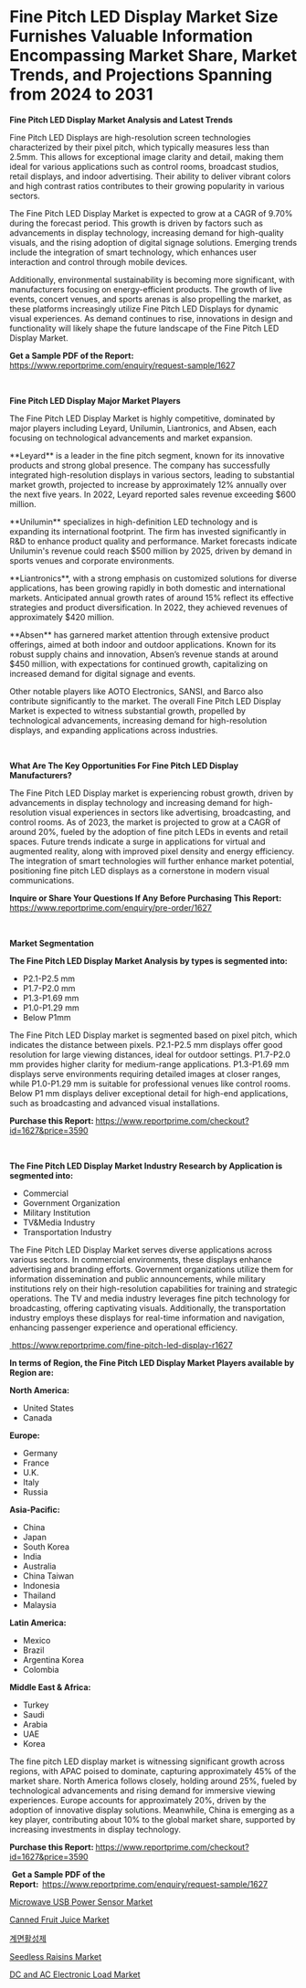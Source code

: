 <p><h1>Fine Pitch LED Display Market Size Furnishes Valuable Information Encompassing Market Share, Market Trends, and Projections Spanning from 2024 to 2031</h1></p><p><strong>Fine Pitch LED Display Market Analysis and Latest Trends</strong></p>
<p><p>Fine Pitch LED Displays are high-resolution screen technologies characterized by their pixel pitch, which typically measures less than 2.5mm. This allows for exceptional image clarity and detail, making them ideal for various applications such as control rooms, broadcast studios, retail displays, and indoor advertising. Their ability to deliver vibrant colors and high contrast ratios contributes to their growing popularity in various sectors.</p><p>The Fine Pitch LED Display Market is expected to grow at a CAGR of 9.70% during the forecast period. This growth is driven by factors such as advancements in display technology, increasing demand for high-quality visuals, and the rising adoption of digital signage solutions. Emerging trends include the integration of smart technology, which enhances user interaction and control through mobile devices. </p><p>Additionally, environmental sustainability is becoming more significant, with manufacturers focusing on energy-efficient products. The growth of live events, concert venues, and sports arenas is also propelling the market, as these platforms increasingly utilize Fine Pitch LED Displays for dynamic visual experiences. As demand continues to rise, innovations in design and functionality will likely shape the future landscape of the Fine Pitch LED Display Market.</p></p>
<p><strong>Get a Sample PDF of the Report:&nbsp;</strong> <a href="https://www.reportprime.com/enquiry/request-sample/1627">https://www.reportprime.com/enquiry/request-sample/1627</a></p>
<p>&nbsp;</p>
<p><strong>Fine Pitch LED Display Major Market Players</strong></p>
<p><p>The Fine Pitch LED Display Market is highly competitive, dominated by major players including Leyard, Unilumin, Liantronics, and Absen, each focusing on technological advancements and market expansion. </p><p>**Leyard** is a leader in the fine pitch segment, known for its innovative products and strong global presence. The company has successfully integrated high-resolution displays in various sectors, leading to substantial market growth, projected to increase by approximately 12% annually over the next five years. In 2022, Leyard reported sales revenue exceeding $600 million.</p><p>**Unilumin** specializes in high-definition LED technology and is expanding its international footprint. The firm has invested significantly in R&D to enhance product quality and performance. Market forecasts indicate Unilumin's revenue could reach $500 million by 2025, driven by demand in sports venues and corporate environments.</p><p>**Liantronics**, with a strong emphasis on customized solutions for diverse applications, has been growing rapidly in both domestic and international markets. Anticipated annual growth rates of around 15% reflect its effective strategies and product diversification. In 2022, they achieved revenues of approximately $420 million.</p><p>**Absen** has garnered market attention through extensive product offerings, aimed at both indoor and outdoor applications. Known for its robust supply chains and innovation, Absen’s revenue stands at around $450 million, with expectations for continued growth, capitalizing on increased demand for digital signage and events.</p><p>Other notable players like AOTO Electronics, SANSI, and Barco also contribute significantly to the market. The overall Fine Pitch LED Display Market is expected to witness substantial growth, propelled by technological advancements, increasing demand for high-resolution displays, and expanding applications across industries.</p></p>
<p>&nbsp;</p>
<p><strong>What Are The Key Opportunities For Fine Pitch LED Display Manufacturers?</strong></p>
<p><p>The Fine Pitch LED Display market is experiencing robust growth, driven by advancements in display technology and increasing demand for high-resolution visual experiences in sectors like advertising, broadcasting, and control rooms. As of 2023, the market is projected to grow at a CAGR of around 20%, fueled by the adoption of fine pitch LEDs in events and retail spaces. Future trends indicate a surge in applications for virtual and augmented reality, along with improved pixel density and energy efficiency. The integration of smart technologies will further enhance market potential, positioning fine pitch LED displays as a cornerstone in modern visual communications.</p></p>
<p><strong>Inquire or Share Your Questions If Any Before Purchasing This Report:</strong> <a href="https://www.reportprime.com/enquiry/pre-order/1627">https://www.reportprime.com/enquiry/pre-order/1627</a></p>
<p>&nbsp;</p>
<p><strong>Market Segmentation</strong></p>
<p><strong>The Fine Pitch LED Display Market Analysis by types is segmented into:</strong></p>
<p><ul><li>P2.1-P2.5 mm</li><li>P1.7-P2.0 mm</li><li>P1.3-P1.69 mm</li><li>P1.0-P1.29 mm</li><li>Below P1mm</li></ul></p>
<p><p>The Fine Pitch LED Display market is segmented based on pixel pitch, which indicates the distance between pixels. P2.1-P2.5 mm displays offer good resolution for large viewing distances, ideal for outdoor settings. P1.7-P2.0 mm provides higher clarity for medium-range applications. P1.3-P1.69 mm displays serve environments requiring detailed images at closer ranges, while P1.0-P1.29 mm is suitable for professional venues like control rooms. Below P1 mm displays deliver exceptional detail for high-end applications, such as broadcasting and advanced visual installations.</p></p>
<p><strong>Purchase this Report:&nbsp;</strong><a href="https://www.reportprime.com/checkout?id=1627&price=3590">https://www.reportprime.com/checkout?id=1627&price=3590</a></p>
<p>&nbsp;</p>
<p><strong>The Fine Pitch LED Display Market Industry Research by Application is segmented into:</strong></p>
<p><ul><li>Commercial</li><li>Government Organization</li><li>Military Institution</li><li>TV&Media Industry</li><li>Transportation Industry</li></ul></p>
<p><p>The Fine Pitch LED Display Market serves diverse applications across various sectors. In commercial environments, these displays enhance advertising and branding efforts. Government organizations utilize them for information dissemination and public announcements, while military institutions rely on their high-resolution capabilities for training and strategic operations. The TV and media industry leverages fine pitch technology for broadcasting, offering captivating visuals. Additionally, the transportation industry employs these displays for real-time information and navigation, enhancing passenger experience and operational efficiency.</p></p>
<p><a href="https://www.reportprime.com/fine-pitch-led-display-r1627">&nbsp;https://www.reportprime.com/fine-pitch-led-display-r1627</a></p>
<p><strong>In terms of Region, the Fine Pitch LED Display Market Players available by Region are:</strong></p>
<p>
    <p> <strong> North America: </strong>
        <ul>
            <li>United States</li>
            <li>Canada</li>
        </ul>
        </p> 
    <p> <strong> Europe: </strong>
        <ul>
            <li>Germany</li>
            <li>France</li>
            <li>U.K.</li>
            <li>Italy</li>
            <li>Russia</li>
        </ul>
        </p> 
    <p> <strong> Asia-Pacific: </strong>
        <ul>
            <li>China</li>
            <li>Japan</li>
            <li>South Korea</li>
            <li>India</li>
            <li>Australia</li>
            <li>China Taiwan</li>
            <li>Indonesia</li>
            <li>Thailand</li>
            <li>Malaysia</li>
        </ul>
        </p> 
    <p> <strong> Latin America: </strong>
        <ul>
            <li>Mexico</li>
            <li>Brazil</li>
            <li>Argentina Korea</li>
            <li>Colombia</li>
        </ul>
        </p> 
    <p> <strong> Middle East & Africa: </strong>
        <ul>
            <li>Turkey</li>
            <li>Saudi</li>
            <li>Arabia</li>
            <li>UAE</li>
            <li>Korea</li>
        </ul>
    </p>
    </p>
<p><p>The fine pitch LED display market is witnessing significant growth across regions, with APAC poised to dominate, capturing approximately 45% of the market share. North America follows closely, holding around 25%, fueled by technological advancements and rising demand for immersive viewing experiences. Europe accounts for approximately 20%, driven by the adoption of innovative display solutions. Meanwhile, China is emerging as a key player, contributing about 10% to the global market share, supported by increasing investments in display technology.</p></p>
<p><strong>Purchase this Report: </strong><a href="https://www.reportprime.com/checkout?id=1627&price=3590">https://www.reportprime.com/checkout?id=1627&price=3590</a></p>
<p>&nbsp;<strong>Get a Sample PDF of the Report:&nbsp;&nbsp;</strong><a href="https://www.reportprime.com/enquiry/request-sample/1627">https://www.reportprime.com/enquiry/request-sample/1627</a></p>
<p><strong></strong></p>
<p><p><a href="https://issuu.com/reportprime-2/docs/microwave-usb-power-sensor-market-s_e4f72de4a97262">Microwave USB Power Sensor Market</a></p><p><a href="https://www.linkedin.com/pulse/canned-fruit-juice-market-research-report-includes-analysis-size-avp7f?trackingId=Si2wa%2BTVStedpX%2F9q9Nxdw%3D%3D">Canned Fruit Juice Market</a></p><p><a href="https://medium.com/@staceyhilll73/%EC%84%9C%ED%8C%A9%ED%84%B4%ED%8A%B8-%EC%8B%9C%EC%9E%A5%EC%97%90-%EB%8C%80%ED%95%9C-%EA%B8%80%EB%A1%9C%EB%B2%8C-%EA%B4%80%EC%A0%90-%EB%8F%99%ED%96%A5-%EB%B0%8F-%EC%A0%84%EB%A7%9D-2024-2031-baba69876172">계면활성제</a></p><p><a href="https://www.linkedin.com/pulse/seedless-raisins-market-report-product-type-organicconventional-c7bxe?trackingId=4agsIe0fQgSXEVGdZzzxyg%3D%3D">Seedless Raisins Market</a></p><p><a href="https://issuu.com/reportprime-2/docs/dc-and-ac-electronic-load-market-si_e5e63aeabc9c66">DC and AC Electronic Load Market</a></p></p>